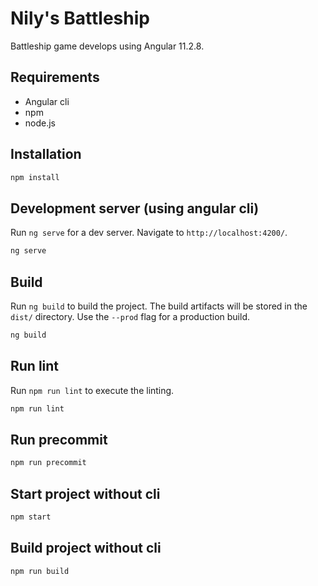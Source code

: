 # Nily's Battleship

Battleship game develops using Angular 11.2.8.

## Requirements

- Angular cli
- npm
- node.js

## Installation
```bash
npm install 
```
## Development server (using angular cli)
Run `ng serve` for a dev server. 
Navigate to `http://localhost:4200/`.

```bash
ng serve
```

## Build

Run `ng build` to build the project. The build artifacts will be stored in the `dist/` directory. Use the `--prod` flag for a production build.
```bash
ng build
```

## Run lint
Run `npm run lint` to execute the linting.

```bash
npm run lint 
```
## Run precommit
```bash
npm run precommit 
```
## Start project without cli
```bash
npm start  
```
## Build project without cli
```bash
npm run build
```